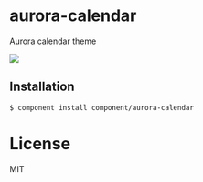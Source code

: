 
# aurora-calendar

  Aurora calendar theme

  ![](http://f.cl.ly/items/043N1r0e1L130y162R2f/Screen%20Shot%202012-09-17%20at%209.17.32%20PM.png)

## Installation

    $ component install component/aurora-calendar

# License

  MIT
